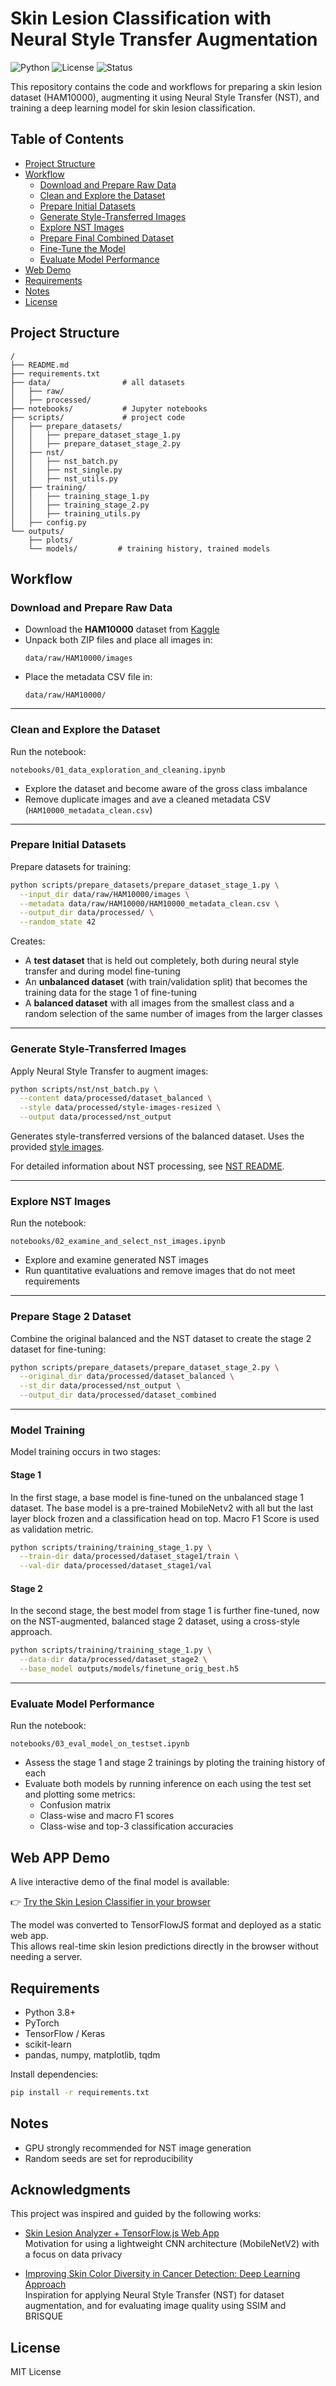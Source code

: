 # Skin Lesion Classification with Neural Style Transfer Augmentation

![Python](https://img.shields.io/badge/Python-3.8%2B-blue)
![License](https://img.shields.io/badge/License-MIT-green)
![Status](https://img.shields.io/badge/Project-Active-brightgreen)

This repository contains the code and workflows for preparing a skin lesion dataset (HAM10000), augmenting it using Neural Style Transfer (NST), and training a deep learning model for skin lesion classification.

## Table of Contents

- [Project Structure](#project-structure)
- [Workflow](#workflow)
  - [Download and Prepare Raw Data](#download-and-prepare-raw-data)
  - [Clean and Explore the Dataset](#clean-and-explore-the-dataset)
  - [Prepare Initial Datasets](#prepare-initial-datasets)
  - [Generate Style-Transferred Images](#generate-style-transferred-images)
  - [Explore NST Images](#explore-nst-images)
  - [Prepare Final Combined Dataset](#prepare-final-combined-dataset)
  - [Fine-Tune the Model](#fine-tune-the-model)
  - [Evaluate Model Performance](#evaluate-model-performance)
- [Web Demo](#web-app-demo)
- [Requirements](#requirements)
- [Notes](#notes)
- [License](#license)

## Project Structure

```plaintext
/
├── README.md
├── requirements.txt
├── data/                # all datasets
│   ├── raw/
│   ├── processed/
├── notebooks/           # Jupyter notebooks
├── scripts/             # project code
│   ├── prepare_datasets/
│   │   ├── prepare_dataset_stage_1.py
│   │   ├── prepare_dataset_stage_2.py
│   ├── nst/
│   │   ├── nst_batch.py
│   │   ├── nst_single.py
│   │   ├── nst_utils.py
│   ├── training/
│   │   ├── training_stage_1.py
│   │   ├── training_stage_2.py
│   │   ├── training_utils.py
│   ├── config.py
└── outputs/
    ├── plots/
    └── models/         # training history, trained models
```

## Workflow

### Download and Prepare Raw Data

- Download the **HAM10000** dataset from [Kaggle](https://www.kaggle.com/datasets/kmader/skin-cancer-mnist-ham10000)
- Unpack both ZIP files and place all images in:
  ```
  data/raw/HAM10000/images
  ```
- Place the metadata CSV file in:
  ```
  data/raw/HAM10000/
  ```

---

### Clean and Explore the Dataset

Run the notebook:

```
notebooks/01_data_exploration_and_cleaning.ipynb
```

- Explore the dataset and become aware of the gross class imbalance
- Remove duplicate images and ave a cleaned metadata CSV (`HAM10000_metadata_clean.csv`)

---

### Prepare Initial Datasets

Prepare datasets for training:

```bash
python scripts/prepare_datasets/prepare_dataset_stage_1.py \
  --input_dir data/raw/HAM10000/images \
  --metadata data/raw/HAM10000/HAM10000_metadata_clean.csv \
  --output_dir data/processed/ \
  --random_state 42
```

Creates:

- A **test dataset** that is held out completely, both during neural style transfer and during model fine-tuning
- An **unbalanced dataset** (with train/validation split) that becomes the training data for the stage 1 of fine-tuning
- A **balanced dataset** with all images from the smallest class and a random selection of the same number of images from the larger classes

---

### Generate Style-Transferred Images

Apply Neural Style Transfer to augment images:

```bash
python scripts/nst/nst_batch.py \
  --content data/processed/dataset_balanced \
  --style data/processed/style-images-resized \
  --output data/processed/nst_output
```

Generates style-transferred versions of the balanced dataset. Uses the provided [style images](data/processed/style-images-resized/).

For detailed information about NST processing, see [NST README](scripts/nst/README.md).

---

### Explore NST Images

Run the notebook:

```
notebooks/02_examine_and_select_nst_images.ipynb
```

- Explore and examine generated NST images
- Run quantitative evaluations and remove images that do not meet requirements

---

### Prepare Stage 2 Dataset

Combine the original balanced and the NST dataset to create the stage 2 dataset for fine-tuning:

```bash
python scripts/prepare_datasets/prepare_dataset_stage_2.py \
  --original_dir data/processed/dataset_balanced \
  --st_dir data/processed/nst_output \
  --output_dir data/processed/dataset_combined
```

---

### Model Training

Model training occurs in two stages:

#### Stage 1
In the first stage, a base model is fine-tuned on the unbalanced stage 1 dataset. The base model is a pre-trained MobileNetv2 with all but the last layer block frozen and a classification head on top. Macro F1 Score is used as validation metric.

```bash
python scripts/training/training_stage_1.py \
  --train-dir data/processed/dataset_stage1/train \
  --val-dir data/processed/dataset_stage1/val
```
#### Stage 2
In the second stage, the best model from stage 1 is further fine-tuned, now on the NST-augmented, balanced stage 2 dataset, using a cross-style approach.

```bash
python scripts/training/training_stage_1.py \
  --data-dir data/processed/dataset_stage2 \
  --base_model outputs/models/finetune_orig_best.h5
```

---

### Evaluate Model Performance

Run the notebook:

```
notebooks/03_eval_model_on_testset.ipynb
```

- Assess the stage 1 and stage 2 trainings by ploting the training history of each
- Evaluate both models by running inference on each using the test set and plotting  some metrics:
    - Confusion matrix
    - Class-wise and macro F1 scores
    - Class-wise and top-3 classification accuracies

## Web APP Demo

A live interactive demo of the final model is available:

👉 [Try the Skin Lesion Classifier in your browser](https://precious-haupia-39d814.netlify.app/)

The model was converted to TensorFlowJS format and deployed as a static web app.  
This allows real-time skin lesion predictions directly in the browser without needing a server.

## Requirements

- Python 3.8+
- PyTorch
- TensorFlow / Keras
- scikit-learn
- pandas, numpy, matplotlib, tqdm

Install dependencies:

```bash
pip install -r requirements.txt
```

## Notes

- GPU strongly recommended for NST image generation
- Random seeds are set for reproducibility

## Acknowledgments

This project was inspired and guided by the following works:

- [Skin Lesion Analyzer + TensorFlow.js Web App](https://www.kaggle.com/code/vbookshelf/skin-lesion-analyzer-tensorflow-js-web-app)  
  Motivation for using a lightweight CNN architecture (MobileNetV2) with a focus on data privacy

- [Improving Skin Color Diversity in Cancer Detection: Deep Learning Approach](https://pmc.ncbi.nlm.nih.gov/articles/PMC10334920/)  
  Inspiration for applying Neural Style Transfer (NST) for dataset augmentation, and for evaluating image quality using SSIM and BRISQUE

## License

MIT License

